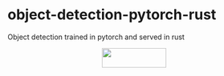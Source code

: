 # object-detection-pytorch-rust
Object detection trained in pytorch and served in rust

<p align="center"><img src="https://rawgit.com/andompesta/object-detection-pytorch-rust/main/svgs/32737e0a8d5a4cf32ba3ab1b74902ab7.svg?invert_in_darkmode" align=middle width=127.9847844pt height=39.452455349999994pt/></p>

